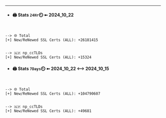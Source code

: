 

---
- #### 🖨️ **Stats** `24Hr`⏲️ ➼ 2024_10_22
```console


--> 🌐 Total
[+] New/ReNewed SSL Certs (ALL): +26181415


--> 🇳🇵 np_ccTLDs
[+] New/ReNewed SSL Certs (ALL): +15324

```

- #### 🖨️ **Stats** `7Days`⏲️ ➼ 2024_10_22 <--> 2024_10_15
```console


--> 🌐 Total
[+] New/ReNewed SSL Certs (ALL): +104790607


--> 🇳🇵 np_ccTLDs
[+] New/ReNewed SSL Certs (ALL): +49681

```

